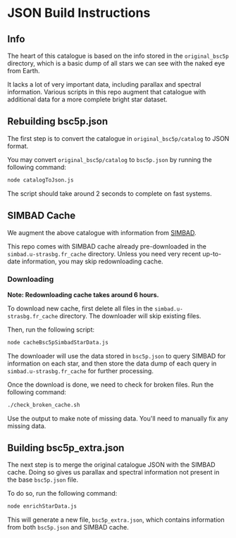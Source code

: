 # JSON Build Instructions

## Info

The heart of this catalogue is based on the info stored in the `original_bsc5p`
directory, which is a basic dump of all stars we can see with the naked eye
from Earth.

It lacks a lot of very important data, including parallax and spectral
information. Various scripts in this repo augment that catalogue with
additional data for a more complete bright star dataset.

## Rebuilding bsc5p.json

The first step is to convert the catalogue in `original_bsc5p/catalog` to JSON
format.

You may convert `original_bsc5p/catalog` to `bsc5p.json` by running the
following command:
```bash
node catalogToJson.js
```

The script should take around 2 seconds to complete on fast systems.

## SIMBAD Cache

We augment the above catalogue with information from
[SIMBAD](http://simbad.u-strasbg.fr/).

This repo comes with SIMBAD cache already pre-downloaded in the
`simbad.u-strasbg.fr_cache` directory. Unless you need very recent up-to-date
information, you may skip redownloading cache.

### Downloading

**Note: Redownloading cache takes around 6 hours.**

To download new cache, first delete all files in the
`simbad.u-strasbg.fr_cache` directory. The downloader will skip existing files.

Then, run the following script:
```bash
node cacheBsc5pSimbadStarData.js
```

The downloader will use the data stored in `bsc5p.json` to query SIMBAD for
information on each star, and then store the data dump of each query in
`simbad.u-strasbg.fr_cache` for further processing.

Once the download is done, we need to check for broken files. Run the following
command:
```bash
./check_broken_cache.sh
```

Use the output to make note of missing data. You'll need to manually fix any
missing data.

## Building bsc5p_extra.json

The next step is to merge the original catalogue JSON with the SIMBAD cache.
Doing so gives us parallax and spectral information not present in the base
`bsc5p.json` file.

To do so, run the following command:
```bash
node enrichStarData.js
```

This will generate a new file, `bsc5p_extra.json`, which contains information
from both `bsc5p.json` and SIMBAD cache.
